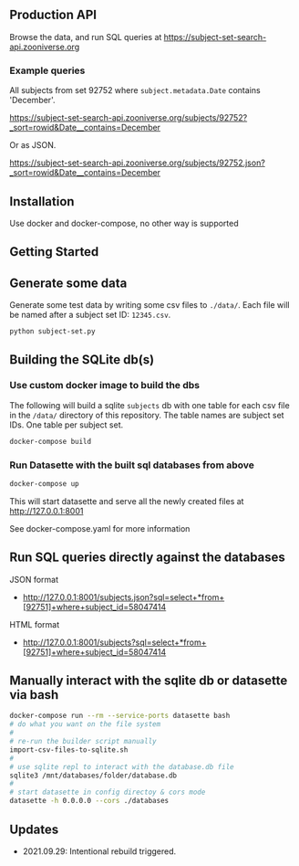 ## Production API

Browse the data, and run SQL queries at
https://subject-set-search-api.zooniverse.org

### Example queries

All subjects from set 92752 where `subject.metadata.Date` contains 'December'.

https://subject-set-search-api.zooniverse.org/subjects/92752?_sort=rowid&Date__contains=December

Or as JSON.

https://subject-set-search-api.zooniverse.org/subjects/92752.json?_sort=rowid&Date__contains=December

## Installation

Use docker and docker-compose, no other way is supported

## Getting Started

## Generate some data

Generate some test data by writing some csv files to `./data/`. Each file will be named after a subject set ID: `12345.csv`.
```
python subject-set.py
```
## Building the SQLite db(s)

### Use custom docker image to build the dbs

The following will build a sqlite `subjects` db with one table for each csv file in the `/data/` directory of this repository. The table names are subject set IDs. One table per subject set.

``` bash
docker-compose build
```

### Run Datasette with the built sql databases from above

``` bash
docker-compose up
```

This will start datasette and serve all the newly created files at http://127.0.0.1:8001

See docker-compose.yaml for more information

## Run SQL queries directly against the databases

JSON format
- http://127.0.0.1:8001/subjects.json?sql=select+*from+[92751]+where+subject_id=58047414

HTML format
- http://127.0.0.1:8001/subjects?sql=select+*from+[92751]+where+subject_id=58047414

## Manually interact with the sqlite db or datasette via bash

``` bash
docker-compose run --rm --service-ports datasette bash
# do what you want on the file system
#
# re-run the builder script manually
import-csv-files-to-sqlite.sh
#
# use sqlite repl to interact with the database.db file
sqlite3 /mnt/databases/folder/database.db
#
# start datasette in config directoy & cors mode
datasette -h 0.0.0.0 --cors ./databases
```

## Updates

- 2021.09.29: Intentional rebuild triggered.
